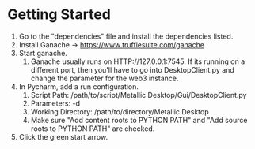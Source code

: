 # Getting Started
1. Go to the "dependencies" file and install the dependencies listed.
2. Install Ganache -> https://www.trufflesuite.com/ganache
3. Start ganache. 
    1. Ganache usually runs on HTTP://127.0.0.1:7545. If its running on a different port, then you'll have to go into DesktopClient.py and change the parameter for the web3 instance.
4. In Pycharm, add a run configuration. 
    1. Script Path: /path/to/script/Metallic Desktop/Gui/DesktopClient.py
    2. Parameters: -d
    3. Working Directory: /path/to/directory/Metallic Desktop
    4. Make sure "Add content roots to PYTHON PATH" and "Add source roots to PYTHON PATH" are checked.
5. Click the green start arrow.